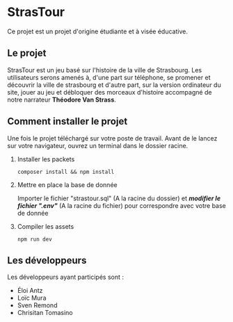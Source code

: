 # StrasTour

Ce projet est un projet d'origine étudiante et à visée éducative.

## Le projet

StrasTour est un jeu basé sur l'histoire de la ville de Strasbourg. Les utilisateurs serons 
amenés à, d'une part sur téléphone, se promener et découvrir la ville de strasbourg et d'autre 
part, sur la version ordinateur du site, jouer au jeu et débloquer des morceaux d'histoire 
accompagné de notre narrateur **Théodore Van Strass**.

## Comment installer le projet

Une fois le projet téléchargé sur votre poste de travail.
Avant de le lancez sur votre navigateur, ouvrez un terminal dans le dossier racine.

1.  Installer les packets

    ```
    composer install && npm install
    ```

2.  Mettre en place la base de donnée

    Importer le fichier "strastour.sql" (A la racine du dossier) et ***modifier le fichier ".env"*** (A la racine du fichier) pour correspondre avec votre base de donnée

3.  Compiler les assets

    ```
    npm run dev
    ```

## Les développeurs

Les développeurs ayant participés sont :

- Éloi Antz
- Loïc Mura
- Sven Remond
- Chrisitan Tomasino
